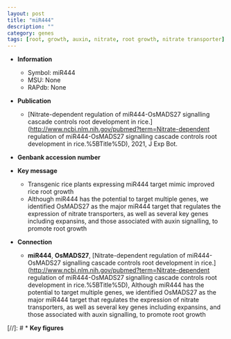 ```yaml
---
layout: post
title: "miR444"
description: ""
category: genes
tags: [root, growth, auxin, nitrate, root growth, nitrate transporter]
---
```


* **Information**  
    + Symbol: miR444  
    + MSU: None  
    + RAPdb: None  

* **Publication**  
    + [Nitrate-dependent regulation of miR444-OsMADS27 signalling cascade controls root development in rice.](http://www.ncbi.nlm.nih.gov/pubmed?term=Nitrate-dependent regulation of miR444-OsMADS27 signalling cascade controls root development in rice.%5BTitle%5D), 2021, J Exp Bot.

* **Genbank accession number**  

* **Key message**  
    + Transgenic rice plants expressing miR444 target mimic improved rice root growth
    + Although miR444 has the potential to target multiple genes, we identified OsMADS27 as the major miR444 target that regulates the expression of nitrate transporters, as well as several key genes including expansins, and those associated with auxin signalling, to promote root growth

* **Connection**  
    + __miR444__, __OsMADS27__, [Nitrate-dependent regulation of miR444-OsMADS27 signalling cascade controls root development in rice.](http://www.ncbi.nlm.nih.gov/pubmed?term=Nitrate-dependent regulation of miR444-OsMADS27 signalling cascade controls root development in rice.%5BTitle%5D),  Although miR444 has the potential to target multiple genes, we identified OsMADS27 as the major miR444 target that regulates the expression of nitrate transporters, as well as several key genes including expansins, and those associated with auxin signalling, to promote root growth

[//]: # * **Key figures**  


